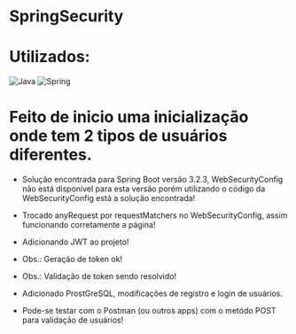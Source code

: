 # SpringSecurity

# Utilizados:
![Java](https://img.shields.io/badge/java-%23ED8B00.svg?style=for-the-badge&logo=openjdk&logoColor=white) ![Spring](https://img.shields.io/badge/spring-%236DB33F.svg?style=for-the-badge&logo=spring&logoColor=white)
 
# Feito de inicio uma inicialização onde tem 2 tipos de usuários diferentes.

* Solução encontrada para Spring Boot versão 3.2.3, WebSecurityConfig não está disponivel para esta versão
porém utilizando o código da WebSecurityConfig está a solução encontrada!

* Trocado anyRequest por requestMatchers no WebSecurityConfig, assim funcionando corretamente a página!

* Adicionando JWT ao projeto!
* Obs.: Geração de token ok!
* Obs.: Validação de token sendo resolvido!

* Adicionado ProstGreSQL, modificações de registro e login de usuários.

* Pode-se testar com o Postman (ou outros apps) com o metódo POST para validação de usuários!